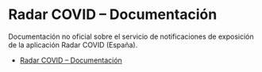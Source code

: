 # Radar COVID – Documentación

Documentación no oficial sobre el servicio de notificaciones de exposición de la aplicación Radar COVID (España).

- [Radar COVID – Documentación](https://utvoluntariado.github.io/radar-covid-docs/)
